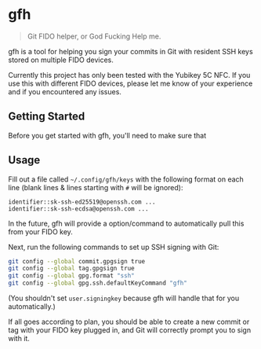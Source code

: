 # gfh

> Git FIDO helper, or God Fucking Help me.

gfh is a tool for helping you sign your commits in Git with resident SSH keys
stored on multiple FIDO devices.

Currently this project has only been tested with the Yubikey 5C NFC. If you use
this with different FIDO devices, please let me know of your experience and if
you encountered any issues.

## Getting Started

Before you get started with gfh, you'll need to make sure that

## Usage

Fill out a file called `~/.config/gfh/keys` with the following format on each
line (blank lines & lines starting with `#` will be ignored):

```
identifier::sk-ssh-ed25519@openssh.com ...
identifier::sk-ssh-ecdsa@openssh.com ...
```

In the future, gfh will provide a option/command to automatically pull this from
your FIDO key.

Next, run the following commands to set up SSH signing with Git:

```sh
git config --global commit.gpgsign true
git config --global tag.gpgsign true
git config --global gpg.format "ssh"
git config --global gpg.ssh.defaultKeyCommand "gfh"
```

(You shouldn't set `user.signingkey` because gfh will handle that for you
automatically.)

If all goes according to plan, you should be able to create a new commit or tag
with your FIDO key plugged in, and Git will correctly prompt you to sign with
it.
